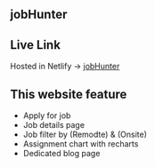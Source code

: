 ## jobHunter

## Live Link
Hosted in Netlify -> [jobHunter](https://gleeful-scone-d850f8.netlify.app/)

## This website feature

- Apply for job
- Job details page 
- Job filter by (Remodte) & (Onsite)
- Assignment chart with recharts
- Dedicated blog page